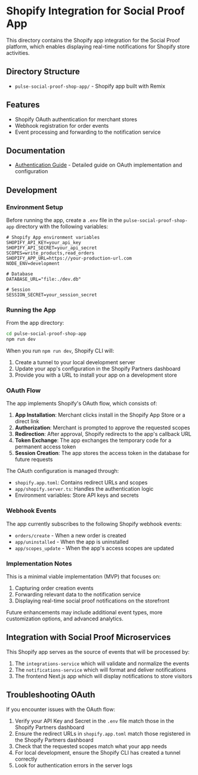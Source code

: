 # Shopify Integration for Social Proof App

This directory contains the Shopify app integration for the Social Proof platform, which enables displaying real-time notifications for Shopify store activities.

## Directory Structure

- `pulse-social-proof-shop-app/` - Shopify app built with Remix

## Features

- Shopify OAuth authentication for merchant stores
- Webhook registration for order events
- Event processing and forwarding to the notification service

## Documentation

- [Authentication Guide](./AUTHENTICATION.md) - Detailed guide on OAuth implementation and configuration

## Development

### Environment Setup

Before running the app, create a `.env` file in the `pulse-social-proof-shop-app` directory with the following variables:

```
# Shopify App environment variables
SHOPIFY_API_KEY=your_api_key
SHOPIFY_API_SECRET=your_api_secret
SCOPES=write_products,read_orders
SHOPIFY_APP_URL=https://your-production-url.com
NODE_ENV=development

# Database
DATABASE_URL="file:./dev.db"

# Session
SESSION_SECRET=your_session_secret
```

### Running the App

From the app directory:

```bash
cd pulse-social-proof-shop-app
npm run dev
```

When you run `npm run dev`, Shopify CLI will:
1. Create a tunnel to your local development server
2. Update your app's configuration in the Shopify Partners dashboard
3. Provide you with a URL to install your app on a development store

### OAuth Flow

The app implements Shopify's OAuth flow, which consists of:

1. **App Installation**: Merchant clicks install in the Shopify App Store or a direct link
2. **Authorization**: Merchant is prompted to approve the requested scopes
3. **Redirection**: After approval, Shopify redirects to the app's callback URL
4. **Token Exchange**: The app exchanges the temporary code for a permanent access token
5. **Session Creation**: The app stores the access token in the database for future requests

The OAuth configuration is managed through:
- `shopify.app.toml`: Contains redirect URLs and scopes
- `app/shopify.server.ts`: Handles the authentication logic
- Environment variables: Store API keys and secrets

### Webhook Events

The app currently subscribes to the following Shopify webhook events:

- `orders/create` - When a new order is created
- `app/uninstalled` - When the app is uninstalled
- `app/scopes_update` - When the app's access scopes are updated

### Implementation Notes

This is a minimal viable implementation (MVP) that focuses on:

1. Capturing order creation events
2. Forwarding relevant data to the notification service
3. Displaying real-time social proof notifications on the storefront

Future enhancements may include additional event types, more customization options, and advanced analytics.

## Integration with Social Proof Microservices

This Shopify app serves as the source of events that will be processed by:

1. The `integrations-service` which will validate and normalize the events
2. The `notifications-service` which will format and deliver notifications
3. The frontend Next.js app which will display notifications to store visitors

## Troubleshooting OAuth

If you encounter issues with the OAuth flow:

1. Verify your API Key and Secret in the `.env` file match those in the Shopify Partners dashboard
2. Ensure the redirect URLs in `shopify.app.toml` match those registered in the Shopify Partners dashboard
3. Check that the requested scopes match what your app needs
4. For local development, ensure the Shopify CLI has created a tunnel correctly
5. Look for authentication errors in the server logs 